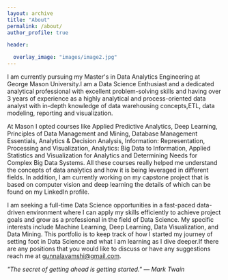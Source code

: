 ```yaml
---
layout: archive
title: "About"
permalink: /about/
author_profile: true

header:

  overlay_image: "images/image2.jpg"
---
```


I am currently pursuing my Master's in Data Analytics Engineering at George Mason University.I am a Data Science Enthusiast and
a dedicated analytical professional with excellent problem-solving skills and having over 3 years of experience as a highly analytical and process-oriented data analyst with in-depth knowledge of data warehousing concepts,ETL, data modeling, reporting and visualization.

At Mason I opted courses like Applied Predictive Analytics, Deep Learning, Principles of Data Management and Mining, Database Management Essentials, Analytics & Decision Analysis, Information: Representation, Processing and Visualization, Analytics: Big Data to Information, Applied Statistics and Visualization for Analytics and Determining Needs for Complex Big Data Systems. All these courses really helped me understand the concepts of data analytics and how it is being leveraged in different fields. In addition, I am currently working on my capstone project that is based on computer vision and deep learning the details of which can be found on my LinkedIn profile.

I am seeking a full-time Data Science opportunities in a fast-paced data-driven environment where I can apply my skills efficiently to achieve project goals and grow as a professional in the field of Data Science. My specific interests include Machine Learning, Deep Learning, Data Visualization, and Data Mining. This portfolio is to keep track of how I started my journey of setting foot in Data Science and what I am learning as I dive deeper.If there are any positions that you would like to discuss or have any suggestions reach me at gunnalavamshi@gmail.com.

*"The secret of getting ahead is getting started." — Mark Twain*
